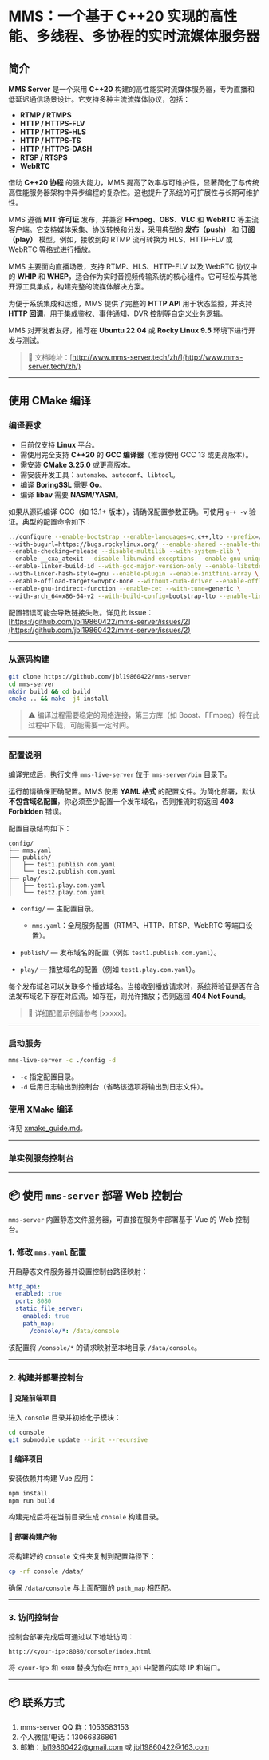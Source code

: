 # MMS：一个基于 C++20 实现的高性能、多线程、多协程的实时流媒体服务器

## 简介

**MMS Server** 是一个采用 **C++20** 构建的高性能实时流媒体服务器，专为直播和低延迟通信场景设计。它支持多种主流流媒体协议，包括：

* **RTMP / RTMPS**
* **HTTP / HTTPS-FLV**
* **HTTP / HTTPS-HLS**
* **HTTP / HTTPS-TS**
* **HTTP / HTTPS-DASH**
* **RTSP / RTSPS**
* **WebRTC**

借助 **C++20 协程** 的强大能力，MMS 提高了效率与可维护性，显著简化了与传统高性能服务器架构中异步编程的复杂性。这也提升了系统的可扩展性与长期可维护性。

MMS 遵循 **MIT 许可证** 发布，并兼容 **FFmpeg**、**OBS**、**VLC** 和 **WebRTC** 等主流客户端。它支持媒体采集、协议转换和分发，采用典型的 **发布（push）** 和 **订阅（play）** 模型。例如，接收到的 RTMP 流可转换为 HLS、HTTP-FLV 或 WebRTC 等格式进行播放。

MMS 主要面向直播场景，支持 RTMP、HLS、HTTP-FLV 以及 WebRTC 协议中的 **WHIP** 和 **WHEP**，适合作为实时音视频传输系统的核心组件。它可轻松与其他开源工具集成，构建完整的流媒体解决方案。

为便于系统集成和运维，MMS 提供了完整的 **HTTP API** 用于状态监控，并支持 **HTTP 回调**，用于集成鉴权、事件通知、DVR 控制等自定义业务逻辑。

MMS 对开发者友好，推荐在 **Ubuntu 22.04** 或 **Rocky Linux 9.5** 环境下进行开发与测试。

> 📘 文档地址：[http://www.mms-server.tech/zh/](http://www.mms-server.tech/zh/)

---

## 使用 CMake 编译

### 编译要求

* 目前仅支持 **Linux** 平台。
* 需使用完全支持 **C++20** 的 **GCC 编译器**（推荐使用 GCC 13 或更高版本）。
* 需安装 **CMake 3.25.0** 或更高版本。
* 需安装开发工具：`automake`、`autoconf`、`libtool`。
* 编译 **BoringSSL** 需要 **Go**。
* 编译 **libav** 需要 **NASM/YASM**。

如果从源码编译 GCC（如 13.1+ 版本），请确保配置参数正确。可使用 `g++ -v` 验证。典型的配置命令如下：

```bash
../configure --enable-bootstrap --enable-languages=c,c++,lto --prefix=/root/gcc-13.1 \
--with-bugurl=https://bugs.rockylinux.org/ --enable-shared --enable-threads=posix \
--enable-checking=release --disable-multilib --with-system-zlib \
--enable-__cxa_atexit --disable-libunwind-exceptions --enable-gnu-unique-object \
--enable-linker-build-id --with-gcc-major-version-only --enable-libstdcxx-backtrace \
--with-linker-hash-style=gnu --enable-plugin --enable-initfini-array \
--enable-offload-targets=nvptx-none --without-cuda-driver --enable-offload-defaulted \
--enable-gnu-indirect-function --enable-cet --with-tune=generic \
--with-arch_64=x86-64-v2 --with-build-config=bootstrap-lto --enable-link-serialization=1
```

配置错误可能会导致链接失败。详见此 issue：
[https://github.com/jbl19860422/mms-server/issues/2](https://github.com/jbl19860422/mms-server/issues/2)

---

### 从源码构建

```bash
git clone https://github.com/jbl19860422/mms-server
cd mms-server
mkdir build && cd build
cmake .. && make -j4 install
```

> ⚠️ 编译过程需要稳定的网络连接，第三方库（如 Boost、FFmpeg）将在此过程中下载，可能需要一定时间。

---

### 配置说明

编译完成后，执行文件 `mms-live-server` 位于 `mms-server/bin` 目录下。

运行前请确保正确配置。MMS 使用 **YAML 格式** 的配置文件。为简化部署，默认**不包含域名配置**，你必须至少配置一个发布域名，否则推流时将返回 **403 Forbidden** 错误。

配置目录结构如下：

```text
config/
├── mms.yaml
├── publish/
│   ├── test1.publish.com.yaml
│   └── test2.publish.com.yaml
├── play/
│   ├── test1.play.com.yaml
│   └── test2.play.com.yaml
```

* `config/` — 主配置目录。

  * `mms.yaml`：全局服务配置（RTMP、HTTP、RTSP、WebRTC 等端口设置）。
* `publish/` — 发布域名的配置（例如 `test1.publish.com.yaml`）。
* `play/` — 播放域名的配置（例如 `test1.play.com.yaml`）。

每个发布域名可以关联多个播放域名。当接收到播放请求时，系统将验证是否在合法发布域名下存在对应流。如存在，则允许播放；否则返回 **404 Not Found**。

> 📘 详细配置示例请参考 \[xxxxx]。

---

### 启动服务

```bash
mms-live-server -c ./config -d
```

* `-c` 指定配置目录。
* `-d` 启用日志输出到控制台（省略该选项将输出到日志文件）。

### 使用 XMake 编译

详见 [xmake\_guide.md](xmake_guide.md)。

---

### 单实例服务控制台

---

## 📦 使用 `mms-server` 部署 Web 控制台

`mms-server` 内置静态文件服务器，可直接在服务中部署基于 Vue 的 Web 控制台。

### 1. 修改 `mms.yaml` 配置

开启静态文件服务器并设置控制台路径映射：

```yaml
http_api:
  enabled: true
  port: 8080
  static_file_server:
    enabled: true
    path_map:
      /console/*: /data/console
```

该配置将 `/console/*` 的请求映射至本地目录 `/data/console`。

---

### 2. 构建并部署控制台

#### 🔹 克隆前端项目

进入 `console` 目录并初始化子模块：

```bash
cd console
git submodule update --init --recursive
```

#### 🔹 编译项目

安装依赖并构建 Vue 应用：

```bash
npm install
npm run build
```

构建完成后将在当前目录生成 `console` 构建目录。

#### 🔹 部署构建产物

将构建好的 `console` 文件夹复制到配置路径下：

```bash
cp -rf console /data/
```

确保 `/data/console` 与上面配置的 `path_map` 相匹配。

---

### 3. 访问控制台

控制台部署完成后可通过以下地址访问：

```text
http://<your-ip>:8080/console/index.html
```

将 `<your-ip>` 和 `8080` 替换为你在 `http_api` 中配置的实际 IP 和端口。

---

## 📦 联系方式

1. mms-server QQ 群：1053583153
2. 个人微信/电话：13066836861
3. 邮箱：[jbl19860422@gmail.com](mailto:jbl19860422@gmail.com) 或 [jbl19860422@163.com](mailto:jbl19860422@163.com)
